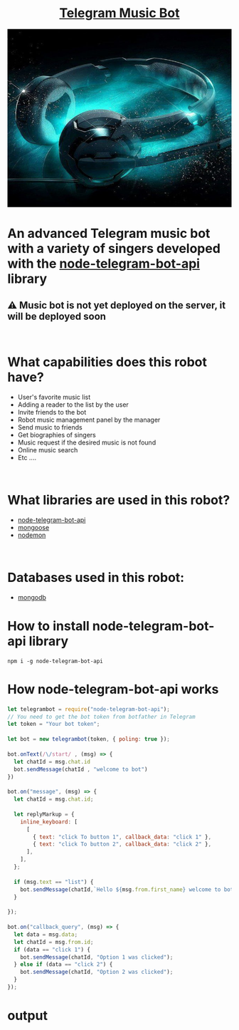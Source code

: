 <h1 align="center"><a href="https://t.me/Play_MusicBot_bot">Telegram Music Bot</a></h1>
<p align="center">
<img height="400px" width="700px" src="https://github.com/sajad-ahmadnzhad/TelegramMusicBot/blob/master/img/profileBotMusic.jpg?raw=true"/>
</p>

<h1>
 An advanced Telegram music bot with a variety of singers developed with the <a href="https://github.com/yagop/node-telegram-bot-api">node-telegram-bot-api </a> library
</h1>

<h2>⚠️ Music bot is not yet deployed on the server, it will be deployed soon</h2>

<br/>
<h1>What capabilities does this robot have?</h1>

- User's favorite music list
- Adding a reader to the list by the user
- Invite friends to the bot
- Robot music management panel by the manager
- Send music to friends
- Get biographies of singers
- Music request if the desired music is not found
- Online music search
- Etc ....

<br/>

<h1>What libraries are used in this robot?</h1>

- <a href="https://github.com/yagop/node-telegram-bot-api">node-telegram-bot-api</a>
- <a href="https://github.com/Automattic/mongoose">mongoose</a>
- <a href="https://github.com/remy/nodemon">nodemon</a>
<br/>
<h1>Databases used in this robot:</h1>

- <a href="https://github.com/mongodb/mongo">mongodb</a>



<h1>How to install node-telegram-bot-api library</h1>

```
npm i -g node-telegram-bot-api
```

<h1>How node-telegram-bot-api works</h1>

```js
let telegrambot = require("node-telegram-bot-api");
// You need to get the bot token from botfather in Telegram
let token = "Your bot token";

let bot = new telegrambot(token, { poling: true });

bot.onText(/\/start/ , (msg) => {
  let chatId = msg.chat.id
  bot.sendMessage(chatId , "welcome to bot")
})

bot.on("message", (msg) => {
  let chatId = msg.chat.id;

  let replyMarkup = {
    inline_keyboard: [
      [
        { text: "click To button 1", callback_data: "click 1" },
        { text: "click To button 2", callback_data: "click 2" },
      ],
    ],
  };

  if (msg.text == "list") {
    bot.sendMessage(chatId,`Hello ${msg.from.first_name} welcome to bot`, {reply_markup: replyMarkup});
  }

});

bot.on("callback_query", (msg) => {
  let data = msg.data;
  let chatId = msg.from.id;
  if (data == "click 1") {
    bot.sendMessage(chatId, "Option 1 was clicked");
  } else if (data == "click 2") {
    bot.sendMessage(chatId, "Option 2 was clicked");
  }
});
```

<h1>output
<p align="center">
    <img src="" />
</p>
</h1>

